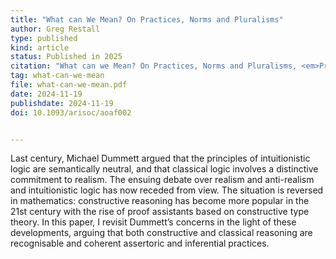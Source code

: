 ```yaml
---
title: "What can We Mean? On Practices, Norms and Pluralisms"
author: Greg Restall
type: published
kind: article
status: Published in 2025 
citation: "What can we Mean? On Practices, Norms and Pluralisms, <em>Proceedings of the Aristotelian Society</em> (125):1, April 2025, 23–43"
tag: what-can-we-mean 
file: what-can-we-mean.pdf
date: 2024-11-19 
publishdate: 2024-11-19
doi: 10.1093/arisoc/aoaf002


---
```

Last century, Michael Dummett argued that the principles of 
intuitionistic logic are semantically neutral, and that classical logic
involves a distinctive commitment to realism. The ensuing debate over realism
and anti-realism and intuitionistic logic has now receded from view. The
situation is reversed in mathematics: constructive reasoning has become more
popular in the 21st century with the rise of proof assistants based on
constructive type theory. In this paper, I revisit Dummett’s concerns in the
light of these developments, arguing that both constructive and classical
reasoning are recognisable and coherent assertoric and inferential practices.


